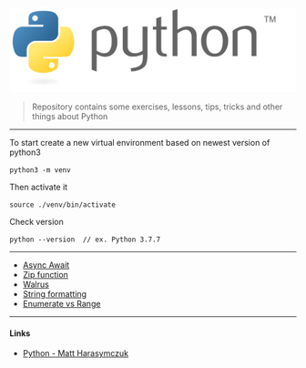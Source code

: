 ![Alt text](./python-logo-generic.svg "Python")


> Repository contains some exercises, lessons, tips, tricks and other things 
> about Python
---
To start create a new virtual environment based on newest version of python3
```shell
python3 -m venv
```
Then activate it
```shell
source ./venv/bin/activate
```
Check version
```shell
python --version  // ex. Python 3.7.7
```
---
* [Async Await](AsyncAwait)
* [Zip function](Zip)
* [Walrus](Walrus)
* [String formatting](String_formatting)
* [Enumerate vs Range](Enumerate_vs_Range)

--- 
#### Links
* [Python - Matt Harasymczuk](https://python.astrotech.io/)